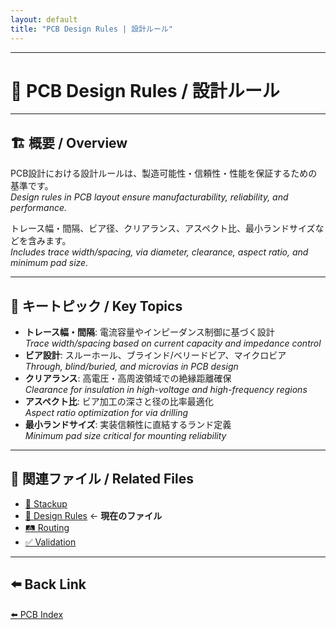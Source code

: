```yaml
---
layout: default
title: "PCB Design Rules | 設計ルール"
---
```


---

# 📏 PCB Design Rules / 設計ルール

---

## 🏗 概要 / Overview
PCB設計における設計ルールは、製造可能性・信頼性・性能を保証するための基準です。  
*Design rules in PCB layout ensure manufacturability, reliability, and performance.*  

トレース幅・間隔、ビア径、クリアランス、アスペクト比、最小ランドサイズなどを含みます。  
*Includes trace width/spacing, via diameter, clearance, aspect ratio, and minimum pad size.*  

---

## 🔑 キートピック / Key Topics
- **トレース幅・間隔**: 電流容量やインピーダンス制御に基づく設計  
  *Trace width/spacing based on current capacity and impedance control*  
- **ビア設計**: スルーホール、ブラインド/ベリードビア、マイクロビア  
  *Through, blind/buried, and microvias in PCB design*  
- **クリアランス**: 高電圧・高周波領域での絶縁距離確保  
  *Clearance for insulation in high-voltage and high-frequency regions*  
- **アスペクト比**: ビア加工の深さと径の比率最適化  
  *Aspect ratio optimization for via drilling*  
- **最小ランドサイズ**: 実装信頼性に直結するランド定義  
  *Minimum pad size critical for mounting reliability*  

---

## 📂 関連ファイル / Related Files
- [📑 Stackup](stackup.md)  
- [📏 Design Rules](design_rules.md) ← **現在のファイル**  
- [🛤 Routing](routing.md)  
- [✅ Validation](validation.md)  

---

## ⬅️ Back Link
[⬅️ PCB Index](../README.md)
